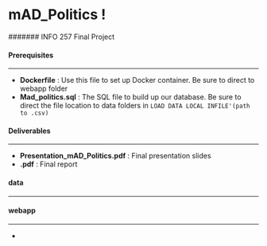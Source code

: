 # mAD_Politics ! 
####### INFO 257 Final Project 

#### Prerequisites
---
* **Dockerfile** : Use this file to set up Docker container. Be sure to direct to webapp folder
* **Mad_politics.sql** : The SQL file to build up our database. Be sure to direct the file location to data folders in `LOAD DATA LOCAL INFILE'(path to .csv) ` 


#### Deliverables
---
* **Presentation_mAD_Politics.pdf** : Final presentation slides
* **.pdf** : Final report 

#### data
---


#### webapp
---
* 
